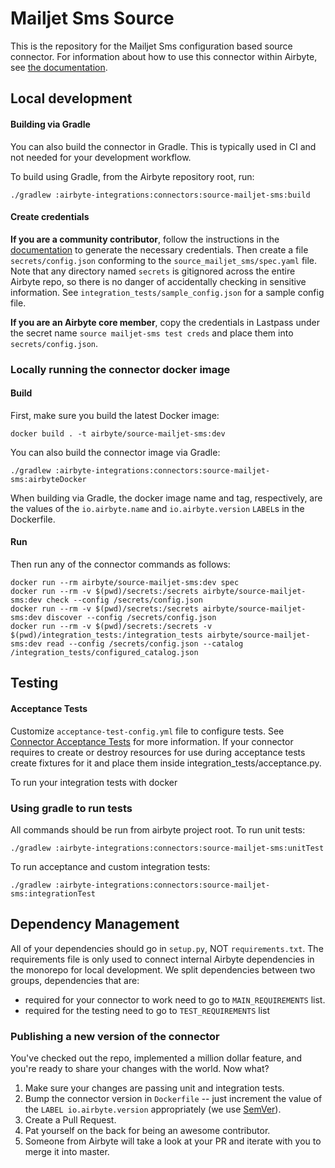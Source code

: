 # Mailjet Sms Source

This is the repository for the Mailjet Sms configuration based source connector.
For information about how to use this connector within Airbyte, see [the documentation](https://docs.airbyte.com/integrations/sources/mailjet-sms).

## Local development

#### Building via Gradle
You can also build the connector in Gradle. This is typically used in CI and not needed for your development workflow.

To build using Gradle, from the Airbyte repository root, run:
```
./gradlew :airbyte-integrations:connectors:source-mailjet-sms:build
```

#### Create credentials
**If you are a community contributor**, follow the instructions in the [documentation](https://docs.airbyte.com/integrations/sources/mailjet-sms)
to generate the necessary credentials. Then create a file `secrets/config.json` conforming to the `source_mailjet_sms/spec.yaml` file.
Note that any directory named `secrets` is gitignored across the entire Airbyte repo, so there is no danger of accidentally checking in sensitive information.
See `integration_tests/sample_config.json` for a sample config file.

**If you are an Airbyte core member**, copy the credentials in Lastpass under the secret name `source mailjet-sms test creds`
and place them into `secrets/config.json`.

### Locally running the connector docker image

#### Build
First, make sure you build the latest Docker image:
```
docker build . -t airbyte/source-mailjet-sms:dev
```

You can also build the connector image via Gradle:
```
./gradlew :airbyte-integrations:connectors:source-mailjet-sms:airbyteDocker
```
When building via Gradle, the docker image name and tag, respectively, are the values of the `io.airbyte.name` and `io.airbyte.version` `LABEL`s in
the Dockerfile.

#### Run
Then run any of the connector commands as follows:
```
docker run --rm airbyte/source-mailjet-sms:dev spec
docker run --rm -v $(pwd)/secrets:/secrets airbyte/source-mailjet-sms:dev check --config /secrets/config.json
docker run --rm -v $(pwd)/secrets:/secrets airbyte/source-mailjet-sms:dev discover --config /secrets/config.json
docker run --rm -v $(pwd)/secrets:/secrets -v $(pwd)/integration_tests:/integration_tests airbyte/source-mailjet-sms:dev read --config /secrets/config.json --catalog /integration_tests/configured_catalog.json
```
## Testing

#### Acceptance Tests
Customize `acceptance-test-config.yml` file to configure tests. See [Connector Acceptance Tests](https://docs.airbyte.com/connector-development/testing-connectors/connector-acceptance-tests-reference) for more information.
If your connector requires to create or destroy resources for use during acceptance tests create fixtures for it and place them inside integration_tests/acceptance.py.

To run your integration tests with docker

### Using gradle to run tests
All commands should be run from airbyte project root.
To run unit tests:
```
./gradlew :airbyte-integrations:connectors:source-mailjet-sms:unitTest
```
To run acceptance and custom integration tests:
```
./gradlew :airbyte-integrations:connectors:source-mailjet-sms:integrationTest
```

## Dependency Management
All of your dependencies should go in `setup.py`, NOT `requirements.txt`. The requirements file is only used to connect internal Airbyte dependencies in the monorepo for local development.
We split dependencies between two groups, dependencies that are:
* required for your connector to work need to go to `MAIN_REQUIREMENTS` list.
* required for the testing need to go to `TEST_REQUIREMENTS` list

### Publishing a new version of the connector
You've checked out the repo, implemented a million dollar feature, and you're ready to share your changes with the world. Now what?
1. Make sure your changes are passing unit and integration tests.
1. Bump the connector version in `Dockerfile` -- just increment the value of the `LABEL io.airbyte.version` appropriately (we use [SemVer](https://semver.org/)).
1. Create a Pull Request.
1. Pat yourself on the back for being an awesome contributor.
1. Someone from Airbyte will take a look at your PR and iterate with you to merge it into master.
